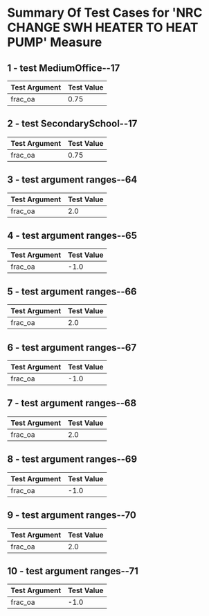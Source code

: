 # Summary Of Test Cases for 'NRC CHANGE SWH HEATER TO HEAT PUMP' Measure
 
## 1 - test MediumOffice--17
| Test Argument | Test Value |
| ------------- | ---------- |
| frac_oa |0.75 |
 
## 2 - test SecondarySchool--17
| Test Argument | Test Value |
| ------------- | ---------- |
| frac_oa |0.75 |
 
## 3 - test argument ranges--64
| Test Argument | Test Value |
| ------------- | ---------- |
| frac_oa |2.0 |
 
## 4 - test argument ranges--65
| Test Argument | Test Value |
| ------------- | ---------- |
| frac_oa |-1.0 |
 
## 5 - test argument ranges--66
| Test Argument | Test Value |
| ------------- | ---------- |
| frac_oa |2.0 |
 
## 6 - test argument ranges--67
| Test Argument | Test Value |
| ------------- | ---------- |
| frac_oa |-1.0 |
 
## 7 - test argument ranges--68
| Test Argument | Test Value |
| ------------- | ---------- |
| frac_oa |2.0 |
 
## 8 - test argument ranges--69
| Test Argument | Test Value |
| ------------- | ---------- |
| frac_oa |-1.0 |
 
## 9 - test argument ranges--70
| Test Argument | Test Value |
| ------------- | ---------- |
| frac_oa |2.0 |
 
## 10 - test argument ranges--71
| Test Argument | Test Value |
| ------------- | ---------- |
| frac_oa |-1.0 |
 
